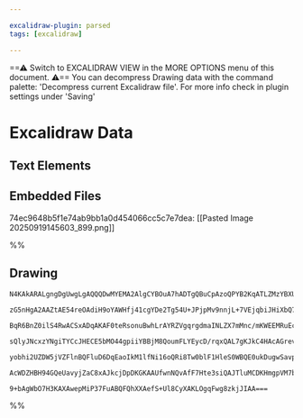 ```yaml
---

excalidraw-plugin: parsed
tags: [excalidraw]

---
```

==⚠  Switch to EXCALIDRAW VIEW in the MORE OPTIONS menu of this document. ⚠== You can decompress Drawing data with the command palette: 'Decompress current Excalidraw file'. For more info check in plugin settings under 'Saving'


# Excalidraw Data

## Text Elements
## Embedded Files
74ec9648b5f1e74ab9bb1a0d454066cc5c7e7dea: [[Pasted Image 20250919145603_899.png]]

%%
## Drawing
```compressed-json
N4KAkARALgngDgUwgLgAQQQDwMYEMA2AlgCYBOuA7hADTgQBuCpAzoQPYB2KqATLZMzYBXUtiRoIACyhQ4zZAHoFAc0JRJQgEYA6bGwC2CgF7N6hbEcK4OCtptbErHALRY8RMpWdx8Q1TdIEfARcZgRmBShcZQUebQBGAFZtAGYaOiCEfQQOKGZuAG1wMFAwMogSbggKAHVsIUT6AEEAFXoAVQBrACkAOQA1ToAOOHihACUodLLIWEQqwn1opH5y

zG5nHgA2AAZtAE54reOAdiH9oYAWHfj41cgYDe2Tg54U+JPjpMv9nnjL+7VEjqbiJHiXbQ7HiJE4XM6XLbnO7FSCSBCEZTSbiXE57WH7HFDN47C6XPgoiDWZTBbg7QHMKCkNidBAAYTY+DYpCqjOszDguECuWm5U0uGwnWUTKEHGI7M53IkvI4/MFOSmgIAZoR8PgAMqwGkSQQeEUCRnMhA1YGSbjkmYQBlMlkGmBG9AmyqA6WYjjhfJoZEOtgC7

BqR6BnZ0ilS4RwACSxADqAKAF0teRsonuBwhLrAYRZVgqrgdmaINLZX7mMnc/mKWEEMRuEchiceOD9ltAYwWOwuGhod2Kb3WJxepwxC2wTx9okoTshgXmAARTJQJvcTUEMKAzTCWUAUWC2VyybTgKEcGIuA3zcDJ0SQxSi6OKUu8SXFKIHE6Obz+CApyEqbmg274LuDZRFAQjJhAiCyoWyjltqwTZhIJyXAg2BdpcQyaIkmrxAgmG4Jo+yaJo8Sl

sQlyJNcxzYNgiTYCcJHECE5bMO44gpiiYBBjM8QoumFLYEycD/rqxQAL7gKJkC4HAcAGrevGlLMaLZFURCYhqxQMIQCAUAAQuKkqVnKHJclUADEmoOY5IoQPUpBClA8YbvoBrOmy1mKugtnEcFKwGa57meVkZkSrGMpWQqPLkCqAruc54XqpF+gAGI6vqhq8Y6HJemFIgRV5PmWtaxAgoOqwuaVGXlRaLr5VUnrNnV6W5Jl4zCL6/otp1DXdV5AD

yobhi2UZDW5jVZFlnBQFluD6DqEaoIkM1lfNi16oQRi8Tw0blF1HleS0WBQE0ukDugwSavpJ3DWdWSqaQV1uWwFBorg96oHWgElbNI1ZIespNJ930hH9lKQ2lz2ZRDTIUC08AFZZ8PAy92WZggvXugDdXcUyuoABp2ucRPiRy+AAJrcCkuwHJ8iRbNCdVGGwBjcBpkD0AQQi8cJZQyVtc36L1cXVnBGN1VKJB7QddrHZA8vEAaCCSWgm0GWrACyb

AcWDZHBH94GQeUavyjZaC8xAJkcjDpDKGKAAUfwnNQvAfF7Hte3siQAJTluMCDKHmgpVM7bvEr7L5x3SqAB8Hsli7kFUsuNUD9rWAF1ZquOh0WpBITzFI5CboGoIyguAtgRBa9XpC1xSHArbxNcIICwhQD+HfN13FJLKQLKkL07fcJ3gLD6PxuaKbk8D6nBl2AAVtheR6m3cAG0bbfz1X5uD+U4rZ4wLRc/gZcOnMBVhME2DZ5w5b1AyBio/MaCE

9+bAgWbO7H3KAXAwepMiP37FuABQFQhXXAefS+Ul8CyXAKLOgqFwg8zkjJIAA===
```
%%